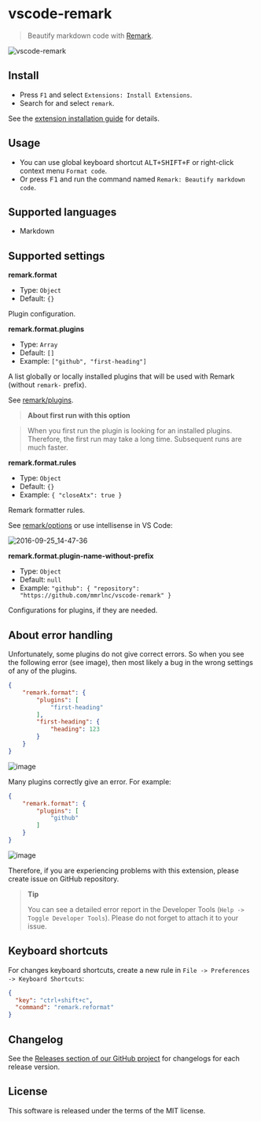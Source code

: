# vscode-remark

> Beautify markdown code with [Remark](https://github.com/wooorm/remark).

![vscode-remark](https://cloud.githubusercontent.com/assets/7034281/18815111/44d2ffb2-832f-11e6-81dc-e3f62cfa06dc.gif)

## Install

  * Press `F1` and select `Extensions: Install Extensions`.
  * Search for and select `remark`.

See the [extension installation guide](https://code.visualstudio.com/docs/editor/extension-gallery) for details.

## Usage

  * You can use global keyboard shortcut <kbd>ALT+SHIFT+F</kbd> or right-click context menu `Format code`.
  * Or press <kbd>F1</kbd> and run the command named `Remark: Beautify markdown code`.

## Supported languages

  * Markdown

## Supported settings

**remark.format**

  * Type: `Object`
  * Default: `{}`

Plugin configuration.

**remark.format.plugins**

  * Type: `Array`
  * Default: `[]`
  * Example: `["github", "first-heading"]`

A list globally or locally installed plugins that will be used with Remark (without `remark-` prefix).

See [remark/plugins](https://github.com/wooorm/remark/blob/master/doc/plugins.md).

> **About first run with this option**

> When you first run the plugin is looking for an installed plugins. Therefore, the first run may take a long time. Subsequent runs are much faster.

**remark.format.rules**

  * Type: `Object`
  * Default: `{}`
  * Example: `{ "closeAtx": true }`

Remark formatter rules.

See [remark/options](https://github.com/wooorm/remark/tree/master/packages/remark-stringify#options) or use intellisense in VS Code:

![2016-09-25_14-47-36](https://cloud.githubusercontent.com/assets/7034281/18815102/09cc2394-832f-11e6-8b36-639405e4bcb0.gif)

**remark.format.plugin-name-without-prefix**

  * Type: `Object`
  * Default: `null`
  * Example: `"github": { "repository": "https://github.com/mmrlnc/vscode-remark" }`

Configurations for plugins, if they are needed.

## About error handling

Unfortunately, some plugins do not give correct errors. So when you see the following error (see image), then most likely a bug in the wrong settings of any of the plugins.

```json
{
	"remark.format": {
		"plugins": [
			"first-heading"
		],
		"first-heading": {
			"heading": 123
		}
	}
}
```

![image](https://cloud.githubusercontent.com/assets/7034281/21076181/e2c4892e-bf35-11e6-8d8d-a570470ac367.png)

Many plugins correctly give an error. For example:

```json
{
	"remark.format": {
		"plugins": [
			"github"
		]
	}
}
```

![image](https://cloud.githubusercontent.com/assets/7034281/21076175/b5365938-bf35-11e6-8ba2-d02e9f5019c9.png)

Therefore, if you are experiencing problems with this extension, please create issue on GitHub repository.

> **Tip**
>
> You can see a detailed error report in the Developer Tools (`Help -> Toggle Developer Tools`). Please do not forget to attach it to your issue.

## Keyboard shortcuts

For changes keyboard shortcuts, create a new rule in `File -> Preferences -> Keyboard Shortcuts`:

```json
{
  "key": "ctrl+shift+c",
  "command": "remark.reformat"
}
```

## Changelog

See the [Releases section of our GitHub project](https://github.com/mrmlnc/vscode-remark/releases) for changelogs for each release version.

## License

This software is released under the terms of the MIT license.

